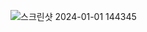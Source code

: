 ![스크린샷 2024-01-01 144345](https://github.com/722dydwns/CS-Study-for-tech-interview/assets/39732720/9559965e-5867-4b67-9d31-9edc73229ab0)
